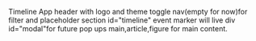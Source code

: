 Timeline App
header with logo and theme toggle
nav(empty for now)for filter and placeholder
section id="timeline" event marker will live
div id="modal"for future pop ups
main,article,figure for main content.
